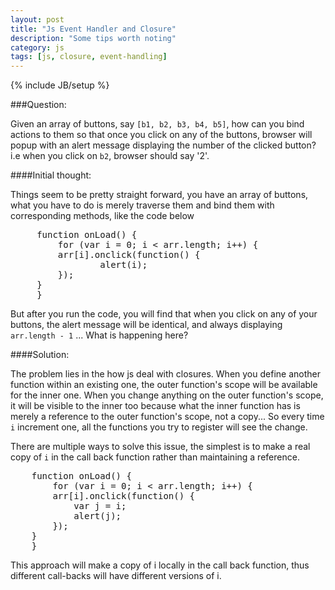 ```yaml
---
layout: post
title: "Js Event Handler and Closure"
description: "Some tips worth noting"
category: js  
tags: [js, closure, event-handling]
---
```

{% include JB/setup %}

###Question: 

Given an array of buttons, say <code>[b1, b2, b3, b4, b5]</code>, how can you bind actions to them so that once you click on any of the buttons, browser will popup with an alert message displaying the number of the clicked button? i.e when you click on <code>b2</code>, browser should say '2'.

####Initial thought:

Things seem to be pretty straight forward, you have an array of buttons, what you have to do is merely traverse them and bind them with corresponding methods, like the code below

<pre class='prettyprint lang-js'>
     function onLoad() {
         for (var i = 0; i < arr.length; i++) {
	     arr[i].onclick(function() {
                 alert(i);
	     });
	 }
     }	      
</pre>

But after you run the code, you will find that when you click on any of your buttons, the alert message will be identical, and always displaying <code>arr.length - 1</code> ... What is happening here?

####Solution:

The problem lies in the how js deal with closures. When you define another function within an existing one, the outer function's scope will be available for the inner one. When you change anything on the outer function's scope, it will be visible to the inner too because what the inner function has is merely a reference to the outer function's scope, not a copy... So every time <code>i</code> increment one, all the functions you try to register will see the change.

There are multiple ways to solve this issue, the simplest is to make a real copy of <code>i</code> in the call back function rather than maintaining a reference.

<pre class='prettyprint lang-js'>
    function onLoad() {
        for (var i = 0; i < arr.length; i++) {
	    arr[i].onclick(function() {
	        var j = i;
	        alert(j);
	    });
	}
    }
</pre>

This approach will make a copy of i locally in the call back function, thus different call-backs will have different versions of i. 

<script src="//google-code-prettify.googlecode.com/svn/loader/run_prettify.js"></script>